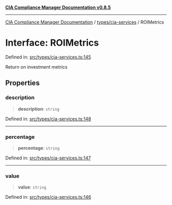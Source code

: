 [**CIA Compliance Manager Documentation v0.8.5**](../../../README.md)

***

[CIA Compliance Manager Documentation](../../../modules.md) / [types/cia-services](../README.md) / ROIMetrics

# Interface: ROIMetrics

Defined in: [src/types/cia-services.ts:145](https://github.com/Hack23/cia-compliance-manager/blob/3ae0301247f765ba03c8c0fe645db4718bb8af76/src/types/cia-services.ts#L145)

Return on investment metrics

## Properties

### description

> **description**: `string`

Defined in: [src/types/cia-services.ts:148](https://github.com/Hack23/cia-compliance-manager/blob/3ae0301247f765ba03c8c0fe645db4718bb8af76/src/types/cia-services.ts#L148)

***

### percentage

> **percentage**: `string`

Defined in: [src/types/cia-services.ts:147](https://github.com/Hack23/cia-compliance-manager/blob/3ae0301247f765ba03c8c0fe645db4718bb8af76/src/types/cia-services.ts#L147)

***

### value

> **value**: `string`

Defined in: [src/types/cia-services.ts:146](https://github.com/Hack23/cia-compliance-manager/blob/3ae0301247f765ba03c8c0fe645db4718bb8af76/src/types/cia-services.ts#L146)
